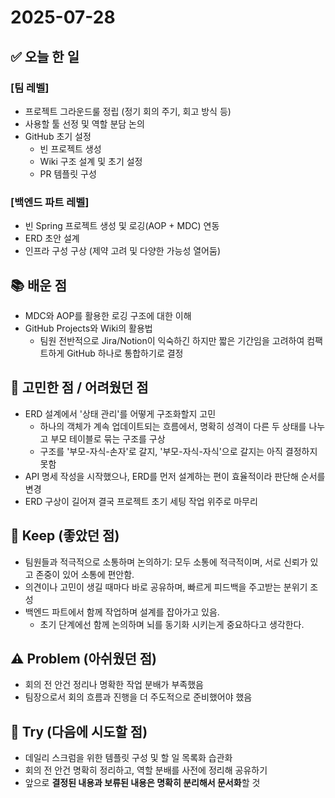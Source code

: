 # 2025-07-28

## ✅ 오늘 한 일

### [팀 레벨]
- 프로젝트 그라운드룰 정립 (정기 회의 주기, 회고 방식 등)
- 사용할 툴 선정 및 역할 분담 논의
- GitHub 초기 설정
  - 빈 프로젝트 생성
  - Wiki 구조 설계 및 초기 설정
  - PR 템플릿 구성

### [백엔드 파트 레벨]
- 빈 Spring 프로젝트 생성 및 로깅(AOP + MDC) 연동
- ERD 초안 설계
- 인프라 구성 구상 (제약 고려 및 다양한 가능성 열어둠)

## 📚 배운 점
- MDC와 AOP를 활용한 로깅 구조에 대한 이해
- GitHub Projects와 Wiki의 활용법
  - 팀원 전반적으로 Jira/Notion이 익숙하긴 하지만 짧은 기간임을 고려하여 컴팩트하게 GitHub 하나로 통합하기로 결정

## 🧠 고민한 점 / 어려웠던 점
- ERD 설계에서 '상태 관리'를 어떻게 구조화할지 고민
  - 하나의 객체가 계속 업데이트되는 흐름에서, 명확히 성격이 다른 두 상태를 나누고 부모 테이블로 묶는 구조를 구상
  - 구조를 '부모-자식-손자'로 갈지, '부모-자식-자식'으로 갈지는 아직 결정하지 못함
- API 명세 작성을 시작했으나, ERD를 먼저 설계하는 편이 효율적이라 판단해 순서를 변경
- ERD 구상이 길어져 결국 프로젝트 초기 세팅 작업 위주로 마무리

## 📌 Keep (좋았던 점)
- 팀원들과 적극적으로 소통하며 논의하기: 모두 소통에 적극적이며, 서로 신뢰가 있고 존중이 있어 소통에 편안함.
- 의견이나 고민이 생길 때마다 바로 공유하며, 빠르게 피드백을 주고받는 분위기 조성
- 백엔드 파트에서 함께 작업하며 설계를 잡아가고 있음. 
    - 초기 단계에선 함께 논의하며 뇌를 동기화 시키는게 중요하다고 생각한다.

## ⚠️ Problem (아쉬웠던 점)
- 회의 전 안건 정리나 명확한 작업 분배가 부족했음
- 팀장으로서 회의 흐름과 진행을 더 주도적으로 준비했어야 했음

## 🔧 Try (다음에 시도할 점)
- 데일리 스크럼을 위한 템플릿 구성 및 할 일 목록화 습관화
- 회의 전 안건 명확히 정리하고, 역할 분배를 사전에 정리해 공유하기
- 앞으로 **결정된 내용과 보류된 내용은 명확히 분리해서 문서화**할 것